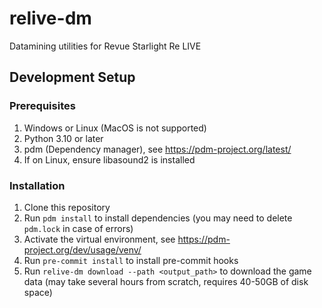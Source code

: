 # relive-dm
Datamining utilities for Revue Starlight Re LIVE


## Development Setup

### Prerequisites
1. Windows or Linux (MacOS is not supported)
2. Python 3.10 or later
3. pdm (Dependency manager), see https://pdm-project.org/latest/
4. If on Linux, ensure libasound2 is installed

### Installation
1. Clone this repository
2. Run `pdm install` to install dependencies (you may need to delete `pdm.lock` in case of errors)
3. Activate the virtual environment, see https://pdm-project.org/dev/usage/venv/
4. Run `pre-commit install` to install pre-commit hooks
5. Run `relive-dm download --path <output_path>` to download the game data (may take several hours from scratch, requires 40-50GB of disk space)
